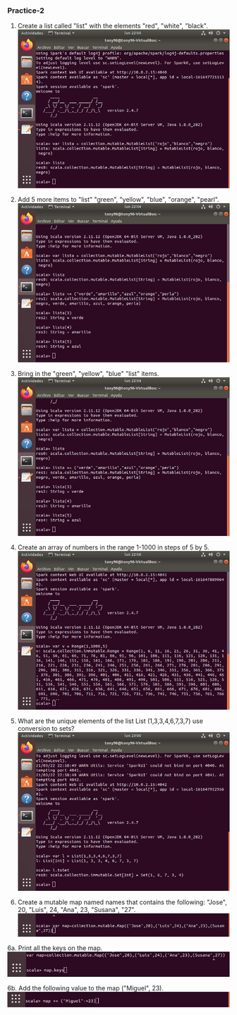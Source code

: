 ### Practice-2
1. Create a list called "list" with the elements "red", "white", "black".
![first image](https://github.com/rulom24/DatosMasivos/blob/Unit-1/Captura%20de%20pantalla%20de%202021-03-22%2022-50-35.png)

2. Add 5 more items to "list" "green", "yellow", "blue", "orange", "pearl".
![Second image](https://github.com/rulom24/DatosMasivos/blob/Unit-1/Captura%20de%20pantalla%20de%202021-03-22%2022-54-19.png)

3. Bring in the "green", "yellow", "blue" "list" items.
![Three image](https://github.com/rulom24/DatosMasivos/blob/Unit-1/Captura%20de%20pantalla%20de%202021-03-22%2022-54-19.png)

4. Create an array of numbers in the range 1-1000 in steps of 5 by 5.
![Four image](https://github.com/rulom24/DatosMasivos/blob/Unit-1/Captura%20de%20pantalla%20de%202021-03-22%2022-58-17.png)

5. What are the unique elements of the list List (1,3,3,4,6,7,3,7) use conversion to sets?
![Five image](https://github.com/rulom24/DatosMasivos/blob/Unit-1/Captura%20de%20pantalla%20de%202021-03-22%2023-00-58.png)

6. Create a mutable map named names that contains the following:
   "Jose", 20, "Luis", 24, "Ana", 23, "Susana", "27".
![six image](https://github.com/rulom24/DatosMasivos/blob/Unit-1/Captura%20de%20pantalla%20de%202021-03-22%2023-06-40.png)   
   
6a. Print all the keys on the map.
![seven image](https://github.com/rulom24/DatosMasivos/blob/Unit-1/Captura%20de%20pantalla%20de%202021-03-22%2023-06-54.png)

6b. Add the following value to the map ("Miguel", 23).
![eigth image](https://github.com/rulom24/DatosMasivos/blob/Unit-1/Captura%20de%20pantalla%20de%202021-03-22%2023-07-20.png)
